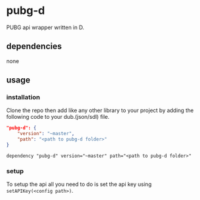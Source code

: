 # pubg-d
PUBG api wrapper written in D.
## dependencies
none
## usage
### installation
Clone the repo then add like any other library to your project by adding the following code to your dub.(json/sdl) file.
```JSON
"pubg-d": {
    "version": "~master",
    "path": "<path to pubg-d folder>"
} 
```
```SDL
dependency "pubg-d" version="~master" path="<path to pubg-d folder>"
```
### setup
To setup the api all you need to do is set the api key using `setAPIKey(<config path>)`.
